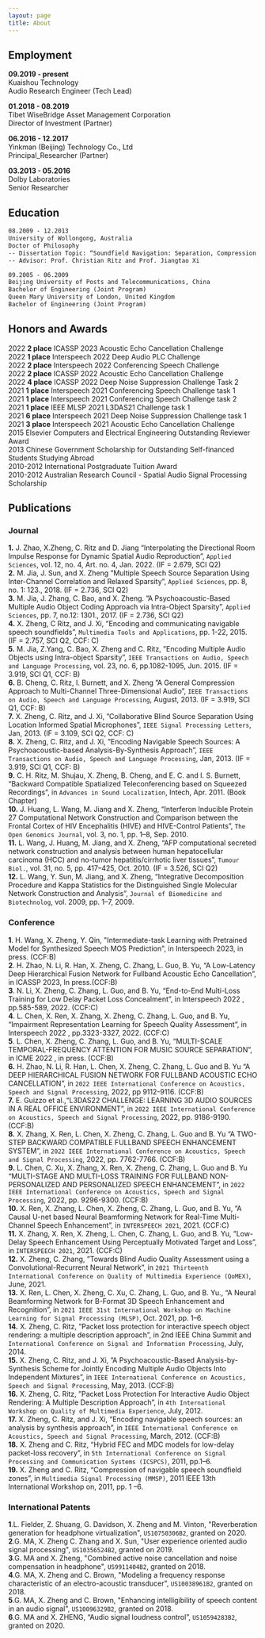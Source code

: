 ```yaml
---
layout: page
title: About
---
```


## Employment

**09.2019 - present**<br>
Kuaishou Technology<br>
Audio Research Engineer (Tech Lead) <br>

**01.2018 - 08.2019**<br>
Tibet WiseBridge Asset Management Corporation<br>
Director of Investment (Partner)<br>

**06.2016 - 12.2017**<br>
Yinkman (Beijing) Technology Co., Ltd<br>
Principal_Researcher (Partner)<br>

**03.2013 - 05.2016**<br>
Dolby Laboratories<br>
Senior Researcher<br>


## Education
```markdown
08.2009 - 12.2013
University of Wollongong, Australia
Doctor of Philosophy
-- Dissertation Topic: “Soundfield Navigation: Separation, Compression and Transmission”
-- Advisor: Prof. Christian Ritz and Prof. Jiangtao Xi

09.2005 - 06.2009
Beijing University of Posts and Telecommunications, China
Bachelor of Engineering (Joint Program)
Queen Mary University of London, United Kingdom
Bachelor of Engineering (Joint Program)
```

## Honors and Awards

2022 **2 place** ICASSP 2023 Acoustic Echo Cancellation Challenge <br>
2022 **1 place** Interspeech 2022 Deep Audio PLC Challenge <br>
2022 **2 place** Interspeech 2022 Conferencing Speech Challenge <br>
2022 **2 place** ICASSP 2022 Acoustic Echo Cancellation Challenge <br>
2022 **4 place** ICASSP 2022 Deep Noise Suppression Challenge Task 2 <br>
2021 **1 place** Interspeech 2021 Conferencing Speech Challenge task 1 <br>
2021 **1 place** Interspeech 2021 Conferencing Speech Challenge task 2 <br>
2021 **1 place** IEEE MLSP 2021 L3DAS21 Challenge task 1 <br>
2021 **6 place** Interspeech 2021 Deep Noise Suppression Challenge task 1 <br>
2021 **3 place** Interspeech 2021 Acoustic Echo Cancellation Challenge <br>
2015 Elsevier Computers and Electrical Engineering Outstanding Reviewer Award <br>
2013 Chinese Government Scholarship for Outstanding Self-financed Students Studying Abroad <br>
2010-2012 International Postgraduate Tuition Award <br>
2010-2012 Australian Research Council - Spatial Audio Signal Processing Scholarship <br>



## Publications
### Journal
**1.** J. Zhao, X.Zheng, C. Ritz and D. Jiang “Interpolating the Directional Room Impulse Response for Dynamic Spatial Audio Reproduction”, `Applied Sciences`, vol. 12, no. 4, Art. no. 4, Jan. 2022. (IF = 2.679, SCI Q2)<br>
**2.** M. Jia, J. Sun, and X. Zheng ”Multiple Speech Source Separation Using Inter-Channel Correlation and Relaxed Sparsity”, `Applied Sciences`, pp. 8, no. 1: 123., 2018. (IF = 2.736, SCI Q2)<br>
**3.** M. Jia, J. Zhang, C. Bao, and X. Zheng. ”A Psychoacoustic-Based Multiple Audio Object Coding Approach via Intra-Object Sparsity”, `Applied Sciences`, pp. 7, no.12: 1301., 2017. (IF = 2.736, SCI Q2)<br>
**4.** X. Zheng, C Ritz, and J. Xi, ”Encoding and communicating navigable speech soundfields”, `Multimedia Tools and Applications`, pp. 1-22, 2015. (IF = 2.757, SCI Q2, CCF: C)<br>
**5.** M. Jia, Z.Yang, C. Bao, X. Zheng and C. Ritz, ”Encoding Multiple Audio Objects using Intra-object Sparsity”, `IEEE Transactions on Audio, Speech and Language Processing`, vol. 23, no. 6, pp.1082-1095, Jun. 2015. (IF = 3.919, SCI Q1, CCF: B)<br>
**6.** B. Cheng, C. Ritz, I. Burnett, and X. Zheng ”A General Compression Approach to Multi-Channel Three-Dimensional Audio”, `IEEE Transactions on Audio, Speech and Language Processing`, August, 2013. (IF = 3.919, SCI Q1, CCF: B)<br>
**7.** X. Zheng, C. Ritz, and J. Xi, ”Collaborative Blind Source Separation Using Location Informed Spatial Microphones”, `IEEE Signal Processing Letters`, Jan, 2013. (IF = 3.109, SCI Q2, CCF: C)<br>
**8.** X. Zheng, C. Ritz, and J. Xi, ”Encoding Navigable Speech Sources: A Psychoacoustic-based Analysis-By-Synthesis Approach”, `IEEE Transactions on Audio, Speech and Language Processing`, Jan, 2013. (IF = 3.919, SCI Q1, CCF: B)<br>
**9.** C. H. Ritz, M. Shujau, X. Zheng, B. Cheng, and E. C. and I. S. Burnett, “Backward Compatible Spatialized Teleconferencing based on Squeezed Recordings”, in `Advances in Sound Localization`, Intech, Apr. 2011. (Book Chapter)<br>
**10.** J. Huang, L. Wang, M. Jiang and X. Zheng, “Interferon Inducible Protein 27 Computational Network Construction and Comparison between the Frontal Cortex of HIV Encephalitis (HIVE) and HIVE-Control Patients”, `The Open Genomics Journal`, vol. 3, no. 1, pp. 1–8, Sep. 2010. <br>
**11.** L. Wang, J. Huang, M. Jiang, and X. Zheng, “AFP computational secreted network construction and analysis between human hepatocellular carcinoma (HCC) and no-tumor hepatitis/cirrhotic liver tissues”, `Tumour Biol.`, vol. 31, no. 5, pp. 417–425, Oct. 2010. (IF = 3.526, SCI Q2)<br>
**12.** L. Wang, Y. Sun, M. Jiang, and X. Zheng, “Integrative Decomposition Procedure and Kappa Statistics for the Distinguished Single Molecular Network Construction and Analysis”, `Journal of Biomedicine and Biotechnolog`, vol. 2009, pp. 1–7, 2009. <br>


### Conference
**1**. H. Wang, X. Zheng, Y. Qin, "Intermediate-task Learning with Pretrained Model for Synthesized Speech MOS Prediction", in Interspeech 2023, in press. (CCF:B)<br>
**2**. H. Zhao, N. Li, R. Han, X. Zheng, C. Zhang, L. Guo, B. Yu, “A Low-Latency Deep Hierarchical Fusion Network for Fullband Acoustic Echo Cancellation”, in ICASSP 2023, In press.(CCF:B)<br>
**3**. N. Li, X. Zheng, C. Zhang, L. Guo, and B. Yu, “End-to-End Multi-Loss Training for Low Delay Packet Loss Concealment”, in Interspeech 2022 , pp.585-589, 2022. (CCF:C)<br>
**4**. L. Chen, X. Ren, X. Zhang, X. Zheng, C. Zhang, L. Guo, and B. Yu, “Impairment Representation Learning for Speech Quality Assessment”, in Interspeech 2022 , pp.3323-3327, 2022. (CCF:C)<br>
**5**. L. Chen, X. Zheng, C. Zhang, L. Guo, and B. Yu, “MULTI-SCALE TEMPORAL-FREQUENCY ATTENTION FOR MUSIC SOURCE SEPARATION”, in ICME 2022 , in press. (CCF:B)<br>
**6.** H. Zhao, N. Li, R. Han, L. Chen, X. Zheng, C. Zhang, L. Guo and B. Yu “A DEEP HIERARCHICAL FUSION NETWORK FOR FULLBAND ACOUSTIC ECHO CANCELLATION”, in `2022 IEEE International Conference on Acoustics, Speech and Signal Processing`, 2022, pp 9112-9116. (CCF:B)<br>
**7.** E. Guizzo et al.,“L3DAS22 CHALLENGE: LEARNING 3D AUDIO SOURCES IN A REAL OFFICE ENVIRONMENT”, in `2022 IEEE International Conference on Acoustics, Speech and Signal Processing`, 2022, pp. 9186-9190. (CCF:B)<br>
**8.** X. Zhang, X. Ren, L. Chen, X. Zheng, C. Zhang, L. Guo and B. Yu “A TWO-STEP BACKWARD COMPATIBLE FULLBAND SPEECH ENHANCEMENT SYSTEM”, in `2022 IEEE International Conference on Acoustics, Speech and Signal Processing`, 2022, pp. 7762-7766. (CCF:B)<br>
**9.** L. Chen, C. Xu, X. Zhang, X. Ren, X. Zheng, C. Zhang, L. Guo and B. Yu “MULTI-STAGE AND MULTI-LOSS TRAINING FOR FULLBAND NON-PERSONALIZED AND PERSONALIZED SPEECH ENHANCEMENT”, in `2022 IEEE International Conference on Acoustics, Speech and Signal Processing`, 2022, pp. 9296-9300. (CCF:B)<br>
**10.** X. Ren, X. Zhang, L. Chen, X. Zheng, C. Zhang, L. Guo, and B. Yu, ”A Causal U-net based Neural Beamforming Network for Real-Time Multi-Channel Speech Enhancement”, in `INTERSPEECH 2021`, 2021. (CCF:C)<br>
**11.** X. Zhang, X. Ren, X. Zheng, L. Chen, C. Zhang, L. Guo, and B. Yu, ”Low-Delay Speech Enhancement Using Perceptually Motivated Target and Loss”, in `INTERSPEECH 2021`, 2021. (CCF:C)<br>
**12.** X. Zheng, C. Zhang, ”Towards Blind Audio Quality Assessment using a Convolutional-Recurrent Neural Network”, in `2021 Thirteenth International Conference on Quality of Multimedia Experience (QoMEX)`, June, 2021.<br>
**13.** X. Ren, L. Chen, X. Zheng, C. Xu, C. Zhang, L. Guo, and B. Yu., “A Neural Beamforming Network for B-Format 3D Speech Enhancement and Recognition”, in `2021 IEEE 31st International Workshop on Machine Learning for Signal Processing (MLSP)`, Oct. 2021, pp. 1–6.<br>
**14.** X. Zheng, C. Ritz, ”Packet loss protection for interactive speech object rendering: a multiple description approach”, in 2nd IEEE China Summit and `International Conference on Signal and Information Processing`, July, 2014.<br>
**15.** X. Zheng, C. Ritz, and J. Xi, ”A Psychoacoustic-Based Analysis-by-Synthesis Scheme for Jointly Encoding Multiple Audio Objects Into Independent Mixtures”, in `IEEE International Conference on Acoustics, Speech and Signal Processing`, May, 2013. (CCF:B)<br>
**16.** X. Zheng, C. Ritz, ”Packet Loss Protection For Interactive Audio Object Rendering: A Multiple Description Approach”, in `4th International Workshop on Quality of Multimedia Experience`, July, 2012.<br>
**17.** X. Zheng, C. Ritz, and J. Xi, “Encoding navigable speech sources: an analysis by synthesis approach”, in `IEEE International Conference on Acoustics, Speech and Signal Processing`, March, 2012. (CCF:B)<br>
**18.** X. Zheng and C. Ritz, “Hybrid FEC and MDC models for low-delay packet-loss recovery”, in `5th International Conference on Signal Processing and Communication Systems (ICSPCS)`, 2011, pp.1–6. <br>
**19.** X. Zheng and C. Ritz, “Compression of navigable speech soundfield zones”, in `Multimedia Signal Processing (MMSP)`, 2011 IEEE 13th International Workshop on, 2011, pp. 1 –6.<br>

### International Patents
**1**.L. Fielder, Z. Shuang, G. Davidson, X. Zheng and M. Vinton, "Reverberation generation for headphone virtualization", `US10750306B2`, granted on 2020.<br>
**2**.G. MA, X. Zheng C. Zhang and X. Sun, "User experience oriented audio signal processing", `US10356524B2`, granted on 2019.<br>
**3**.G. MA and X. Zheng, "Combined active noise cancellation and noise compensation in headphone", `US9911404B2`, granted on 2018.<br>
**4**.G. MA, X. Zheng and C. Brown, "Modeling a frequency response characteristic of an electro-acoustic transducer", `US10038961B2`, granted on 2018.<br>
**5**.G. MA, X. Zheng and C. Brown, "Enhancing intelligibility of speech content in an audio signal", `US10096329B2`, granted on 2018.<br>
**6**.G. MA and X. ZHENG, “Audio signal loudness control”, `US10594283B2`, granted on 2020.<br>
